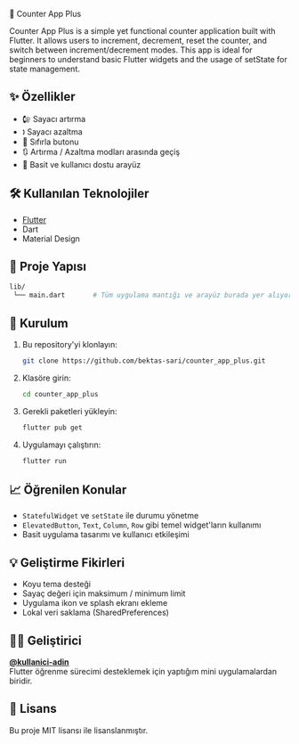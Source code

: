 🧲 Counter App Plus

Counter App Plus is a simple yet functional counter application built with Flutter. It allows users to increment, decrement, reset the counter, and switch between increment/decrement modes. This app is ideal for beginners to understand basic Flutter widgets and the usage of setState for state management.

## ✨ Özellikler

- 🕼️ Sayacı artırma
- 🕽️ Sayacı azaltma
- 🔁 Sıfırla butonu
- 🔃 Artırma / Azaltma modları arasında geçiş
- 🎯 Basit ve kullanıcı dostu arayüz

## 🛠️ Kullanılan Teknolojiler

- [Flutter](https://flutter.dev/)
- Dart
- Material Design

## 📂 Proje Yapısı

```bash
lib/
 └── main.dart       # Tüm uygulama mantığı ve arayüz burada yer alıyor
```

## 🔧 Kurulum

1. Bu repository'yi klonlayın:
   ```bash
   git clone https://github.com/bektas-sari/counter_app_plus.git
   ```
2. Klasöre girin:
   ```bash
   cd counter_app_plus
   ```
3. Gerekli paketleri yükleyin:
   ```bash
   flutter pub get
   ```
4. Uygulamayı çalıştırın:
   ```bash
   flutter run
   ```

## 📈 Öğrenilen Konular

- `StatefulWidget` ve `setState` ile durumu yönetme
- `ElevatedButton`, `Text`, `Column`, `Row` gibi temel widget'ların kullanımı
- Basit uygulama tasarımı ve kullanıcı etkileşimi

## 💡 Geliştirme Fikirleri

- Koyu tema desteği
- Sayaç değeri için maksimum / minimum limit
- Uygulama ikon ve splash ekranı ekleme
- Lokal veri saklama (SharedPreferences)

## 🧑‍💻 Geliştirici

**[@kullanici-adin](https://github.com/bektas-sari)**  
Flutter öğrenme sürecimi desteklemek için yaptığım mini uygulamalardan biridir.

## 📝 Lisans

Bu proje MIT lisansı ile lisanslanmıştır.
